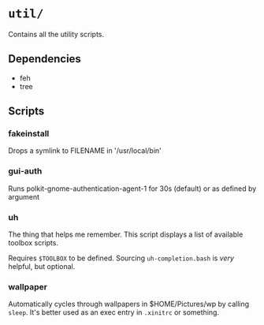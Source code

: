 # `util/`

Contains all the utility scripts.

## Dependencies

* feh
* tree

## Scripts

### fakeinstall

Drops a symlink to FILENAME in '/usr/local/bin'

### gui-auth

Runs polkit-gnome-authentication-agent-1 for 30s (default) or as defined by argument

### uh

The thing that helps me remember. This script displays a list of available toolbox scripts.

Requires `$TOOLBOX` to be defined.
Sourcing `uh-completion.bash` is *very* helpful, but optional.

### wallpaper

Automatically cycles through wallpapers in $HOME/Pictures/wp by calling `sleep`. It's better used as an exec entry in `.xinitrc` or something.


